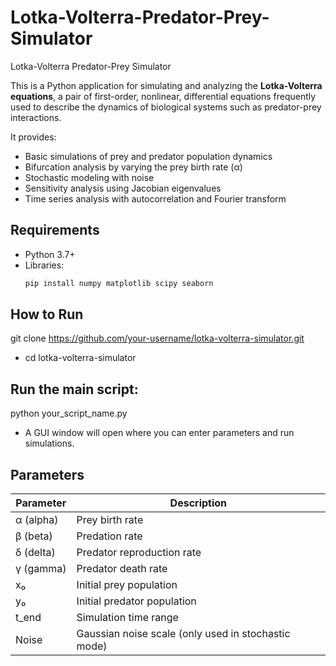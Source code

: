 # Lotka-Volterra-Predator-Prey-Simulator
Lotka-Volterra Predator-Prey Simulator

This is a Python application for simulating and analyzing the **Lotka-Volterra equations**, a pair of first-order, nonlinear, differential equations frequently used to describe the dynamics of biological systems such as predator-prey interactions.

It provides:
- Basic simulations of prey and predator population dynamics
- Bifurcation analysis by varying the prey birth rate (α)
- Stochastic modeling with noise
- Sensitivity analysis using Jacobian eigenvalues
- Time series analysis with autocorrelation and Fourier transform


##  Requirements

- Python 3.7+
- Libraries:
  ```bash
  pip install numpy matplotlib scipy seaborn

##  How to Run
git clone https://github.com/your-username/lotka-volterra-simulator.git
- cd lotka-volterra-simulator

## Run the main script:
python your_script_name.py

- A GUI window will open where you can enter parameters and run simulations.

## Parameters

| Parameter | Description                                         |
| --------- | --------------------------------------------------- |
| α (alpha) | Prey birth rate                                     |
| β (beta)  | Predation rate                                      |
| δ (delta) | Predator reproduction rate                          |
| γ (gamma) | Predator death rate                                 |
| x₀        | Initial prey population                             |
| y₀        | Initial predator population                         |
| t_end     | Simulation time range                                |
| Noise     | Gaussian noise scale (only used in stochastic mode) |

